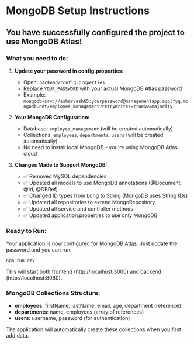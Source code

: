 # MongoDB Setup Instructions

## You have successfully configured the project to use MongoDB Atlas!

### What you need to do:

1. **Update your password in config.properties:**

   - Open: `backend/config.properties`
   - Replace `YOUR_PASSWORD` with your actual MongoDB Atlas password
   - Example: `mongodb+srv://ssharvesh65:yourpassword@managementapp.aqqlfyq.mongodb.net/employee_management?retryWrites=true&w=majority`

2. **Your MongoDB Configuration:**

   - Database: `employee_management` (will be created automatically)
   - Collections: `employees`, `departments`, `users` (will be created automatically)
   - No need to install local MongoDB - you're using MongoDB Atlas cloud

3. **Changes Made to Support MongoDB:**
   - ✅ Removed MySQL dependencies
   - ✅ Updated all models to use MongoDB annotations (@Document, @Id, @DBRef)
   - ✅ Changed ID types from Long to String (MongoDB uses String IDs)
   - ✅ Updated all repositories to extend MongoRepository
   - ✅ Updated all service and controller methods
   - ✅ Updated application.properties to use only MongoDB

### Ready to Run:

Your application is now configured for MongoDB Atlas. Just update the password and you can run:

```bash
npm run dev
```

This will start both frontend (http://localhost:3000) and backend (http://localhost:8080).

### MongoDB Collections Structure:

- **employees**: firstName, lastName, email, age, department (reference)
- **departments**: name, employees (array of references)
- **users**: username, password (for authentication)

The application will automatically create these collections when you first add data.
